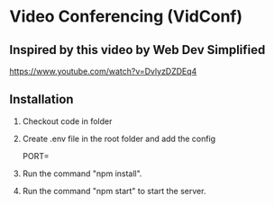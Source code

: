 # Video Conferencing (VidConf)

## Inspired by this video by Web Dev Simplified
https://www.youtube.com/watch?v=DvlyzDZDEq4


## Installation

1. Checkout code in folder
2. Create .env file in the root folder and add the config

    PORT=<whatever port you want to run it on>

3. Run the command "npm install".
4. Run the command "npm start" to start the server.